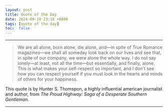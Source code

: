 ```yaml
---
layout: post
title: Quote of the Day
date: 2024-09-10 23:18 +0800
tags: [quote of the day]
toc:  false
---
```


<hr/>

> We are all alone, born alone, die alone, and—in spite of True Romance magazines—we shall all someday look back on our lives and see that, in spite of our company, we were alone the whole way. I do not say lonely—at least, not all the time—but essentially, and finally, alone. This is what makes your self-respect so important, and I don't see how you can respect yourself if you must look in the hearts and minds of others for your happiness.

This quote is by Hunter S. Thomspon, a highly influential american journalist and author, from <cite>The Proud Highway: Saga of a Desperate Southern Gentleman</cite>.

-----

[^fn-sample_footnote]: Return to top.
